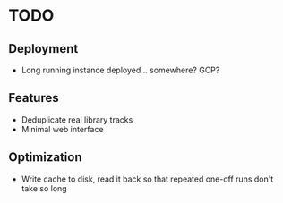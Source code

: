 # TODO

## Deployment
- Long running instance deployed... somewhere? GCP?

## Features
- Deduplicate real library tracks
- Minimal web interface

## Optimization
- Write cache to disk, read it back so that repeated one-off runs don't take so
  long
